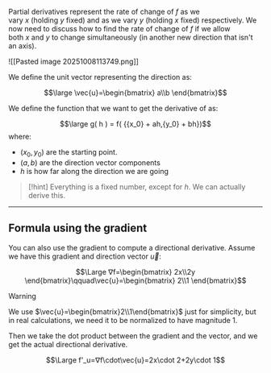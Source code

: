 Partial derivatives represent the rate of change of $f$ as we vary $x$ (holding $y$ fixed) and as we vary $y$ (holding $x$ fixed) respectively. 
We now need to discuss how to find the rate of change of $f$ if we allow both $x$ and $y$ to change simultaneously (in another new direction that isn't an axis).

![[Pasted image 20251008113749.png]]

We define the unit vector representing the direction as:

$$\large \vec{u}=\begin{bmatrix}
a\\b
\end{bmatrix}$$

We define the function that we want to get the derivative of as:

$$\large g( h ) = f( {{x_0} + ah,{y_0} + bh})$$
where:
- $(x_0, y_0)$ are the starting point.
- $(a, b)$ are the direction vector components
- $h$ is how far along the direction we are going

> [!hint]
> Everything is a fixed number, except for $h$. We can actually derive this.

---

## Formula using the gradient

You can also use the gradient to compute a directional derivative.
Assume we have this gradient and direction vector $\vec{u}$:

$$\Large ∇f=\begin{bmatrix}
2x\\2y
\end{bmatrix}\qquad\vec{u}=\begin{bmatrix}
2\\1
\end{bmatrix}$$

> [!warning]
> We use $\vec{u}=\begin{bmatrix}2\\1\end{bmatrix}$ just for simplicity, but in real calculations, we need it to be normalized to have magnitude 1.


Then we take the dot product between the gradient and the vector, and we get the actual directional derivative.

$$\Large f'_u=∇f\cdot\vec{u}=2x\cdot 2+2y\cdot 1$$
